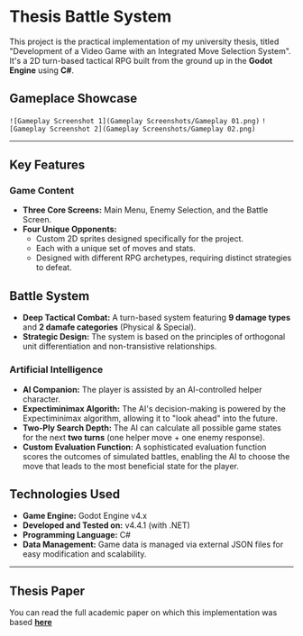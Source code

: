 # Thesis Battle System
This project is the practical implementation of my university thesis, titled "Development of a Video Game with an Integrated Move Selection System". It's a 2D turn-based tactical RPG built from the ground up in the **Godot Engine** using **C#**.

## Gameplace Showcase 
`![Gameplay Screenshot 1](Gameplay Screenshots/Gameplay 01.png)`
`![Gameplay Screenshot 2](Gameplay Screenshots/Gameplay 02.png)`

---

## Key Features

### Game Content
*  **Three Core Screens:** Main Menu, Enemy Selection, and the Battle Screen.
*  **Four Unique Opponents:**
    * Custom 2D sprites designed specifically for the project.
    * Each with a unique set of moves and stats.
    * Designed with different RPG archetypes, requiring distinct strategies to defeat.

## Battle System
*  **Deep Tactical Combat:** A turn-based system featuring **9 damage types** and **2 damafe categories** (Physical & Special).
*  **Strategic Design:** The system is based on the principles of orthogonal unit differentiation and non-transistive relationships.

### Artificial Intelligence
*  **AI Companion:** The player is assisted by an AI-controlled helper character.
*  **Expectiminimax Algorith:** The AI's decision-making is powered by the Expectiminimax algorithm, allowing it to "look ahead" into the future.
*  **Two-Ply Search Depth:** The AI can calculate all possible game states for the next **two turns** (one helper move + one enemy response).
*  **Custom Evaluation Function:** A sophisticated evaluation function scores the outcomes of simulated battles, enabling the AI to choose the move that leads to the most beneficial state for the player.

## Technologies Used
*  **Game Engine:** Godot Engine v4.x 
*  **Developed and Tested on:** v4.4.1 (with .NET)
*  **Programming Language:** C#
*  **Data Management:** Game data is managed via external JSON files for easy modification and scalability.

---

## Thesis Paper
You can read the full academic paper on which this implementation was based **[here]()**

